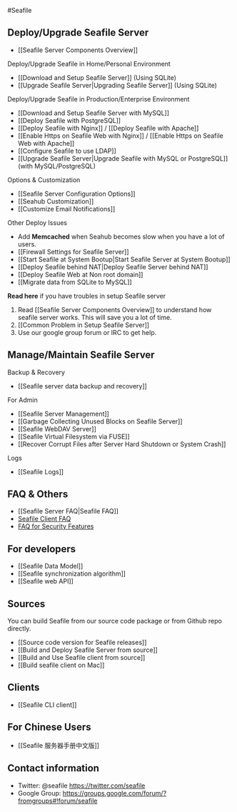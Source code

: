 #Seafile
## Deploy/Upgrade Seafile Server

* [[Seafile Server Components Overview]]

Deploy/Upgrade Seafile in Home/Personal Environment 

* [[Download and Setup Seafile Server]] (Using SQLite)
* [[Upgrade Seafile Server|Upgrading Seafile Server]] (Using SQLite)

Deploy/Upgrade Seafile in Production/Enterprise Environment

* [[Download and Setup Seafile Server with MySQL]]
* [[Deploy Seafile with PostgreSQL]]
* [[Deploy Seafile with Nginx]] / [[Deploy Seafile with Apache]]
* [[Enable Https on Seafile Web with Nginx]] / [[Enable Https on Seafile Web with Apache]]
* [[Configure Seafile to use LDAP]]
* [[Upgrade Seafile Server|Upgrade Seafile with MySQL or PostgreSQL]] (with MySQL/PostgreSQL)

Options & Customization

* [[Seafile Server Configuration Options]]
* [[Seahub Customization]]
* [[Customize Email Notifications]]

Other Deploy Issues

* Add **Memcached** when Seahub becomes slow when you have a lot of users.
* [[Firewall Settings for Seafile Server]]
* [[Start Seafile at System Bootup|Start Seafile Server at System Bootup]]
* [[Deploy Seafile behind NAT|Deploy Seafile Server behind NAT]]
* [[Deploy Seafile Web at Non root domain]]
* [[Migrate data from SQLite to MySQL]]

**Read here** if you have troubles in setup Seafile server

1. Read [[Seafile Server Components Overview]] to understand how seafile server works. This will save you a lot of time.
2. [[Common Problem in Setup Seafile Server]]
3. Use our google group forum or IRC to get help.

## Manage/Maintain Seafile Server

Backup & Recovery

* [[Seafile server data backup and recovery]]

For Admin

* [[Seafile Server Management]]
* [[Garbage Collecting Unused Blocks on Seafile Server]]
* [[Seafile WebDAV Server]]
* [[Seafile Virtual Filesystem via FUSE]]
* [[Recover Corrupt Files after Server Hard Shutdown or System Crash]]

Logs

* [[Seafile Logs]]


## FAQ & Others

* [[Seafile Server FAQ|Seafile FAQ]]
* [Seafile Client FAQ](https://seacloud.cc/group/3/wiki/)
* [FAQ for Security Features](https://seacloud.cc/group/3/wiki/faq-for-security-features/)

## For developers

* [[Seafile Data Model]]
* [[Seafile synchronization algorithm]]
* [[Seafile web API]]

## Sources

You can build Seafile from our source code package or from Github repo directly.

* [[Source code version for Seafile releases]]
* [[Build and Deploy Seafile Server from source]]
* [[Build and Use Seafile client from source]]
* [[Build seafile client on Mac]]

## Clients

* [[Seafile CLI client]]

## For Chinese Users

* [[Seafile 服务器手册中文版]]

## Contact information
* Twitter: @seafile https://twitter.com/seafile
* Google Group: https://groups.google.com/forum/?fromgroups#!forum/seafile